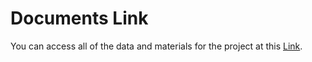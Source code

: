 # Documents Link
You can access all of the data and materials for the project at this [Link](https://drive.google.com/drive/folders/12GzNeXPt04xlqZa32DG2jnj5VDyOArYm?usp=sharing).

